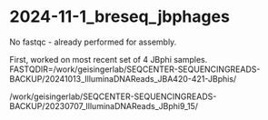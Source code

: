 # 2024-11-1_breseq_jbphages

No fastqc - already performed for assembly.

First, worked on most recent set of 4 JBphi samples.
FASTQDIR=/work/geisingerlab/SEQCENTER-SEQUENCINGREADS-BACKUP/20241013_IlluminaDNAReads_JBA420-421-JBphis/


/work/geisingerlab/SEQCENTER-SEQUENCINGREADS-BACKUP/20230707_IlluminaDNAReads_JBphi9_15/